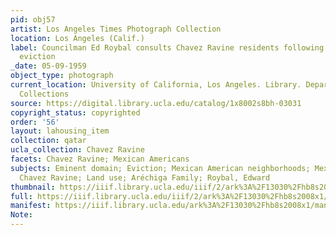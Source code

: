```yaml
---
pid: obj57
artist: Los Angeles Times Photograph Collection
location: Los Angeles (Calif.)
label: Councilman Ed Roybal consults Chavez Ravine residents following their forcible
  eviction
_date: 05-09-1959
object_type: photograph
current_location: University of California, Los Angeles. Library. Department of Special
  Collections
source: https://digital.library.ucla.edu/catalog/1x8002s8bh-03031
copyright_status: copyrighted
order: '56'
layout: lahousing_item
collection: qatar
ucla_collection: Chavez Ravine
facets: Chavez Ravine; Mexican Americans
subjects: Eminent domain; Eviction; Mexican American neighborhoods; Mexican Americans;
  Chavez Ravine; Land use; Aréchiga Family; Roybal, Edward
thumbnail: https://iiif.library.ucla.edu/iiif/2/ark%3A%2F13030%2Fhb8s2008x1/full/250,/0/default.jpg
full: https://iiif.library.ucla.edu/iiif/2/ark%3A%2F13030%2Fhb8s2008x1/full/full/0/default.jpg
manifest: https://iiif.library.ucla.edu/ark%3A%2F13030%2Fhb8s2008x1/manifest?_ga=2.31397309.36328476.1612895345-1908922945.1612292999
Note: 
---
```

